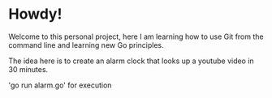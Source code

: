 # Howdy!

Welcome to this personal project, here I am learning how to use Git from the command line and learning new Go principles. 

The idea here is to create an alarm clock that looks up a youtube video in 30 minutes.

'go run alarm.go' for execution